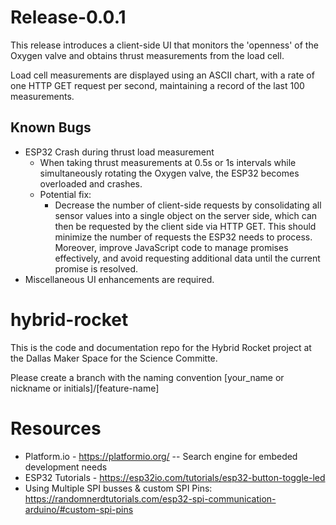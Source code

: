 # Release-0.0.1
This release introduces a client-side UI that monitors the 'openness' of the Oxygen valve and obtains thrust measurements from the load cell.

Load cell measurements are displayed using an ASCII chart, with a rate of one HTTP GET request per second, maintaining a record of the last 100 measurements.

## Known Bugs
- ESP32 Crash during thrust load measurement
  - When taking thrust measurements at 0.5s or 1s intervals while simultaneously rotating the Oxygen valve, the ESP32 becomes overloaded and crashes.
  - Potential fix:
    - Decrease the number of client-side requests by consolidating all sensor values into a single object on the server side, which can then be requested by the client side via HTTP GET. This should minimize the number of requests the ESP32 needs to process. Moreover, improve JavaScript code to manage promises effectively, and avoid requesting additional data until the current promise is resolved.
- Miscellaneous UI enhancements are required.

# hybrid-rocket
This is the code and documentation repo for the Hybrid Rocket project at the Dallas Maker Space for the Science Committe.

Please create a branch with the naming convention [your_name or nickname or initials]/[feature-name] 


# Resources

- Platform.io - https://platformio.org/
-- Search engine for embeded development needs
- ESP32 Tutorials - https://esp32io.com/tutorials/esp32-button-toggle-led
- Using Multiple SPI busses & custom SPI Pins:  https://randomnerdtutorials.com/esp32-spi-communication-arduino/#custom-spi-pins